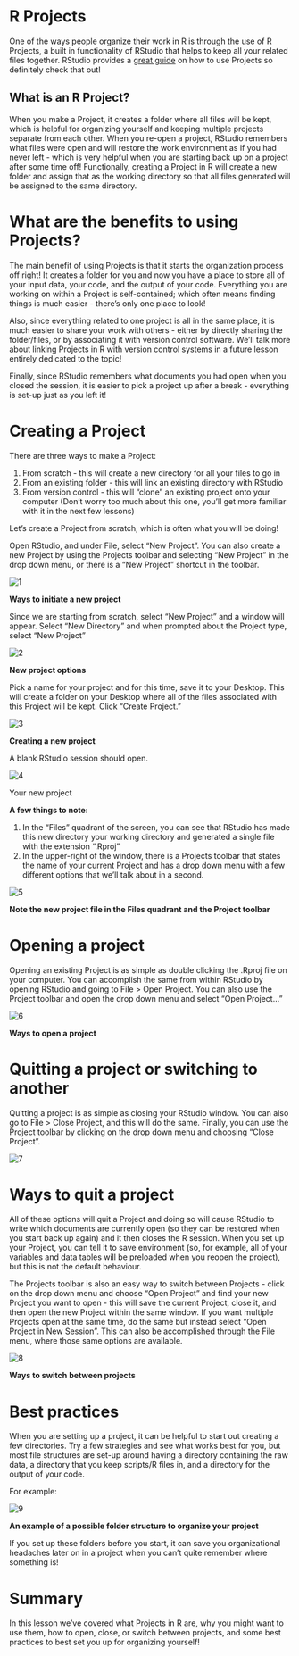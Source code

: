 # R Projects
One of the ways people organize their work in R is through the use of R Projects, a built in functionality of RStudio that helps to keep all your related files together. RStudio provides a [great guide](https://support.rstudio.com/hc/en-us/articles/200526207-Using-Projects) on how to use Projects so definitely check that out!

## What is an R Project?
When you make a Project, it creates a folder where all files will be kept, which is helpful for organizing yourself and keeping multiple projects separate from each other. When you re-open a project, RStudio remembers what files were open and will restore the work environment as if you had never left - which is very helpful when you are starting back up on a project after some time off! Functionally, creating a Project in R will create a new folder and assign that as the working directory so that all files generated will be assigned to the same directory.

# What are the benefits to using Projects?

The main benefit of using Projects is that it starts the organization process off right! It creates a folder for you and now you have a place to store all of your input data, your code, and the output of your code. Everything you are working on within a Project is self-contained; which often means finding things is much easier - there’s only one place to look!

Also, since everything related to one project is all in the same place, it is much easier to share your work with others - either by directly sharing the folder/files, or by associating it with version control software. We’ll talk more about linking Projects in R with version control systems in a future lesson entirely dedicated to the topic!

Finally, since RStudio remembers what documents you had open when you closed the session, it is easier to pick a project up after a break - everything is set-up just as you left it!

# Creating a Project

There are three ways to make a Project:
1) From scratch - this will create a new directory for all your files to go in
2) From an existing folder - this will link an existing directory with RStudio
3) From version control - this will “clone” an existing project onto your computer (Don’t worry too much about this one, you’ll get more familiar with it in the next few lessons)

Let’s create a Project from scratch, which is often what you will be doing!

Open RStudio, and under File, select “New Project”. You can also create a new Project by using the Projects toolbar and selecting “New Project” in the drop down menu, or there is a “New Project” shortcut in the toolbar.

![1]()

**Ways to initiate a new project**

Since we are starting from scratch, select “New Project” and a window will appear. Select “New Directory” and when prompted about the Project type, select “New Project”

![2]()

**New project options**

Pick a name for your project and for this time, save it to your Desktop. This will create a folder on your Desktop where all of the files associated with this Project will be kept. Click “Create Project.”

![3]()

**Creating a new project**

A blank RStudio session should open.

![4]()

Your new project

**A few things to note:**

1) In the “Files” quadrant of the screen, you can see that RStudio has made this new directory your working directory and generated a single file with the extension “.Rproj”
2) In the upper-right of the window, there is a Projects toolbar that states the name of your current Project and has a drop down menu with a few different options that we’ll talk about in a second.

![5]()

**Note the new project file in the Files quadrant and the Project toolbar**

# Opening a project

Opening an existing Project is as simple as double clicking the .Rproj file on your computer. You can accomplish the same from within RStudio by opening RStudio and going to File > Open Project. You can also use the Project toolbar and open the drop down menu and select “Open Project…”

![6]()

**Ways to open a project**

# Quitting a project or switching to another

Quitting a project is as simple as closing your RStudio window. You can also go to File > Close Project, and this will do the same. Finally, you can use the Project toolbar by clicking on the drop down menu and choosing “Close Project”.

![7]()

# Ways to quit a project

All of these options will quit a Project and doing so will cause RStudio to write which documents are currently open (so they can be restored when you start back up again) and it then closes the R session. When you set up your Project, you can tell it to save environment (so, for example, all of your variables and data tables will be preloaded when you reopen the project), but this is not the default behaviour.

The Projects toolbar is also an easy way to switch between Projects - click on the drop down menu and choose “Open Project” and find your new Project you want to open - this will save the current Project, close it, and then open the new Project within the same window. If you want multiple Projects open at the same time, do the same but instead select “Open Project in New Session”. This can also be accomplished through the File menu, where those same options are available.

![8]()

**Ways to switch between projects**

# Best practices

When you are setting up a project, it can be helpful to start out creating a few directories. Try a few strategies and see what works best for you, but most file structures are set-up around having a directory containing the raw data, a directory that you keep scripts/R files in, and a directory for the output of your code.

For example:

![9]()

**An example of a possible folder structure to organize your project**

If you set up these folders before you start, it can save you organizational headaches later on in a project when you can’t quite remember where something is!

# Summary

In this lesson we’ve covered what Projects in R are, why you might want to use them, how to open, close, or switch between projects, and some best practices to best set you up for organizing yourself!








